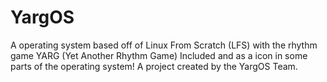# YargOS
 A operating system based off of Linux From Scratch (LFS) with the rhythm game YARG (Yet Another Rhythm Game) Included and as a icon in some parts of the operating system!
 A project created by the YargOS Team.